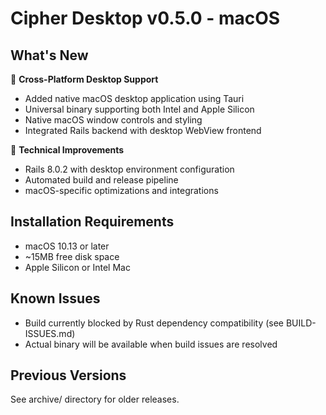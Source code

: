 # Cipher Desktop v0.5.0 - macOS

## What's New

🚀 **Cross-Platform Desktop Support**
- Added native macOS desktop application using Tauri
- Universal binary supporting both Intel and Apple Silicon
- Native macOS window controls and styling
- Integrated Rails backend with desktop WebView frontend

🔧 **Technical Improvements**
- Rails 8.0.2 with desktop environment configuration
- Automated build and release pipeline
- macOS-specific optimizations and integrations

## Installation Requirements

- macOS 10.13 or later
- ~15MB free disk space
- Apple Silicon or Intel Mac

## Known Issues

- Build currently blocked by Rust dependency compatibility (see BUILD-ISSUES.md)
- Actual binary will be available when build issues are resolved

## Previous Versions

See archive/ directory for older releases.